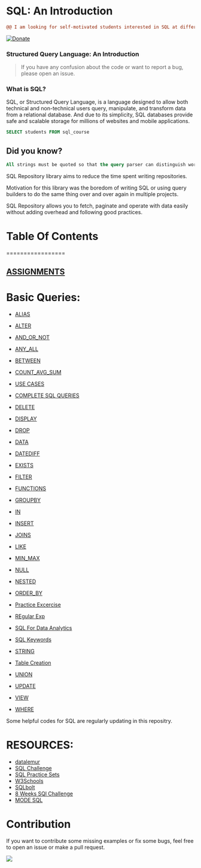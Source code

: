 # SQL: An Introduction

```diff
@@ I am looking for self-motivated students interested in SQL at different levels! @@
```

[![Donate](https://www.paypalobjects.com/en_US/i/btn/btn_donate_SM.gif)](https://www.buymeacoffee.com/shashankshukla)

### Structured Query Language: An Introduction

> If you have any confusion about the code or want to report a bug, please open an issue.

### What is SQL?

SQL, or Structured Query Language, is a language designed to allow both technical and non-technical users query, manipulate, and transform data from a relational database. And due to its simplicity, SQL databases provide safe and scalable storage for millions of websites and mobile applications.


```SQL
SELECT students FROM sql_course

```

## Did you know?

```SQL
All strings must be quoted so that the query parser can distinguish words in the string from SQL keywords.

```

SQL Repository library aims to reduce the time spent writing repositories. 

Motivation for this library was the boredom of writing SQL or using query builders to do the same thing over and over again in multiple projects.

SQL Repository allows you to fetch, paginate and operate with data easily without adding overhead and following good practices.

# Table Of Contents
=================

## [ASSIGNMENTS](https://github.com/Sshashank0743/SQL_Course/tree/main/Assignment)

# Basic Queries:
* [ALIAS](https://github.com/Sshashank0743/SQL_Course/tree/main/ALIAS) 

* [ALTER](https://github.com/Sshashank0743/SQL/tree/main/ALTER)  

* [AND_OR_NOT](https://github.com/Sshashank0743/SQL_Course/tree/main/AND_OR_NOT)

* [ANY_ALL](https://github.com/Sshashank0743/SQL_Course/tree/main/ANY_ALL)      

* [BETWEEN](https://github.com/Sshashank0743/SQL_Course/tree/main/BETWEEN)       

* [COUNT_AVG_SUM](https://github.com/Sshashank0743/SQL_Course/tree/main/COUNT_AVG_SUM)      

* [USE CASES](https://github.com/Sshashank0743/SQL_Course/tree/main/Case)     

* [COMPLETE SQL QUERIES](https://github.com/Sshashank0743/SQL_Course/tree/main/Complete%20SQL%20Queries)   

* [DELETE](https://github.com/Sshashank0743/SQL_Course/tree/main/DELETE)   

* [DISPLAY](https://github.com/Sshashank0743/SQL/tree/main/DISPLAY)    

* [DROP](https://github.com/Sshashank0743/SQL/tree/main/DROP)       

* [DATA](https://github.com/Sshashank0743/SQL/tree/main/Data)     

* [DATEDIFF](https://github.com/Sshashank0743/SQL/tree/main/Date_Difference)    

* [EXISTS](https://github.com/Sshashank0743/SQL_Course/tree/main/EXISTS)       

* [FILTER](https://github.com/Sshashank0743/SQL/tree/main/FILTER)  

* [FUNCTIONS](https://github.com/Sshashank0743/SQL/tree/main/Functions)   

* [GROUPBY](https://github.com/Sshashank0743/SQL/tree/main/Group_by)     

* [IN](https://github.com/Sshashank0743/SQL_Course/tree/main/IN)     

* [INSERT](https://github.com/Sshashank0743/SQL/tree/main/INSERT)     

* [JOINS](https://github.com/Sshashank0743/SQL/tree/main/JOINS)       

* [LIKE](https://github.com/Sshashank0743/SQL_Course/tree/main/LIKE)        

* [MIN_MAX](https://github.com/Sshashank0743/SQL_Course/tree/main/MIN_MAX)

* [NULL](https://github.com/Sshashank0743/SQL_Course/tree/main/NULL)

* [NESTED](https://github.com/Sshashank0743/SQL/tree/main/Nested)

* [ORDER_BY](https://github.com/Sshashank0743/SQL_Course/tree/main/ORDER_BY)

* [Practice Excercise](https://github.com/Sshashank0743/SQL/tree/main/Practice)

* [REgular Exp](https://github.com/Sshashank0743/SQL/tree/main/Regular_exp)

* [SQL For Data Analytics](https://github.com/Sshashank0743/SQL/tree/main/SQL%20for%20Data%20Analytics)

* [SQL Keywords](https://github.com/Sshashank0743/SQL_Course/tree/main/SQL_Keywords)

* [STRING](https://github.com/Sshashank0743/SQL/tree/main/STRINGS)

* [Table Creation](https://github.com/Sshashank0743/SQL/tree/main/Table%20Create)

* [UNION](https://github.com/Sshashank0743/SQL_Course/tree/main/UNION)

* [UPDATE](https://github.com/Sshashank0743/SQL/tree/main/UPDATE)

* [VIEW](https://github.com/Sshashank0743/SQL/tree/main/View)

* [WHERE](https://github.com/Sshashank0743/SQL/tree/main/WHERE)



Some helpful codes for SQL are regularly updating in this repositry.

# RESOURCES:

* [datalemur](https://datalemur.com/)
* [SQL Challenge](https://8weeksqlchallenge.com/)
* [SQL Practice Sets](https://mode.com/sql-tutorial/)
* [W3Schools](https://www.w3schools.com/sql/)
* [SQLbolt](https://sqlbolt.com/)
* [8 Weeks SQl Challenge](https://8weeksqlchallenge.com/)
* [MODE SQL](https://mode.com/sql-tutorial/)


# Contribution
If you want to contribute some missing examples or fix some bugs, feel free to open an issue or make a pull request. 

![](https://media.tenor.co/images/3284dc9720eea9ddbed3646e65bb8c25/raw)

